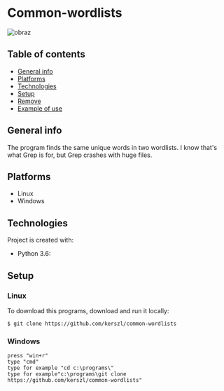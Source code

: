 # Common-wordlists
![obraz](https://user-images.githubusercontent.com/45152848/134786711-44ecbca7-5d2f-42d7-b8d5-d67727c45896.png)

## Table of contents
* [General info](#general-info)
* [Platforms](#Platforms)
* [Technologies](#technologies)
* [Setup](#setup)
* [Remove](#remove)
* [Example of use](#Example-of-use)

## General info
The program finds the same unique words in two wordlists. I know that's what Grep is for, but Grep crashes with huge files.

## Platforms
- Linux
- Windows 

## Technologies
Project is created with:
* Python 3.6: 

## Setup
### Linux
To download this programs, download and run it locally: 
```
$ git clone https://github.com/kerszl/common-wordlists
```
### Windows
```
press "win+r"
type "cmd"
type for example "cd c:\programs\"
type for example"c:\programs\git clone https://github.com/kerszl/common-wordlists"
```

	
	
